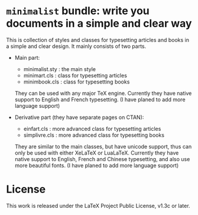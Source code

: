 <!-- Copyright (C) 2021 by Jinwen XU -->

# `minimalist` bundle: write you documents in a simple and clear way

This is collection of styles and classes for typesetting articles and books in a
simple and clear design. It mainly consists of two parts.

- Main part:
    - minimalist.sty : the main style
    - minimart.cls : class for typesetting articles
    - minimbook.cls : class for typesetting books

    They can be used with any major TeX engine. Currently they have native
    support to English and French typesetting. (I have planed to add more
    language support)


- Derivative part (they have separate pages on CTAN):
    - einfart.cls : more advanced class for typesetting articles
    - simplivre.cls : more advanced class for typesetting books

    They are similar to the main classes, but have unicode support, thus can
    only be used with either XeLaTeX or LuaLaTeX. Currently they have native
    support to English, French and Chinese typesetting, and also use more
    beautiful fonts. (I have planed to add more language support)

# License

This work is released under the LaTeX Project Public License, v1.3c or later.
